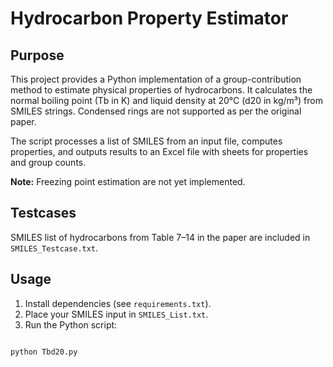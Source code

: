 # Hydrocarbon Property Estimator

## Purpose
This project provides a Python implementation of a group-contribution method to estimate physical properties of hydrocarbons. 
It calculates the normal boiling point (Tb in K) and liquid density at 20°C (d20 in kg/m³) from SMILES strings.
Condensed rings are not supported as per the original paper. 

The script processes a list of SMILES from an input file, computes properties, and outputs results to an Excel file with sheets for properties and group counts.

**Note:** Freezing point estimation are not yet implemented.

## Testcases
SMILES list of hydrocarbons from Table 7–14 in the paper are included in `SMILES_Testcase.txt`.

## Usage
1. Install dependencies (see `requirements.txt`).
2. Place your SMILES input in `SMILES_List.txt`.
3. Run the Python script:
```bash

python Tbd20.py
